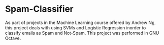 # Spam-Classifier

As part of projects in the Machine Learning course offered by Andrew Ng, this project deals with using SVMs and Logistic Regression inorder to classify emails as Spam and Not-Spam. This project was performed in GNU Octave.
